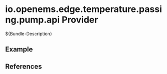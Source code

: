 # io.openems.edge.temperature.passing.pump.api Provider

${Bundle-Description}

## Example

## References

